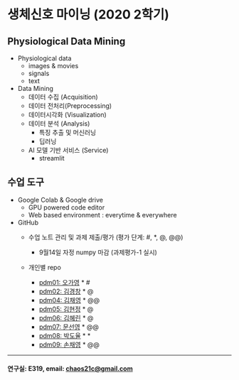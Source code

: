 # 생체신호 마이닝 (2020 2학기)

## Physiological Data Mining
* Physiological data
  - images & movies
  - signals
  - text
* Data Mining
  - 데이터 수집 (Acquisition)
  - 데이터 전처리(Preprocessing)
  - 데이터시각화 (Visualization)
  - 데이터 분석 (Analysis)
    * 특징 추출 및 머신러닝
    * 딥러닝
  - AI 모델 기반 서비스 (Service)
    * streamlit
    
## 수업 도구
* Google Colab & Google drive
  - GPU powered code editor
  - Web based environment : everytime & everywhere
* GitHub
  - 수업 노트 관리 및 과제 제출/평가 (평가 단계: #, *, @, @@)
    * 9월14일 자정 numpy 마감 (과제평가-1 실시) 
    
  - 개인별 repo  
    * [pdm01: 오가영](https://github.com/o-going/pdm01) * #
    * [pdm02: 김경창](https://github.com/rldckd0103/pdm02) * @
    * [pdm04: 김채영](https://github.com/kimchaeyoung-student/pdm04) * @@
    * [pdm05: 김현정](https://github.com/dasdasqs2/pdm05) * @
    * [pdm06: 김혜린](https://github.com/Kim-Hyerin/pdm06) * @
    * [pdm07: 문선영](https://github.com/anstjsdud/pdm07) * @@
    * [pdm08: 박도율](https://github.com/DoyulPark/pdm08) * *
    * [pdm09: 손채영](https://github.com/chaeyeongSon/pdm09) * @@
 ---
 #### 연구실: E319, email: chaos21c@gmail.com
 
